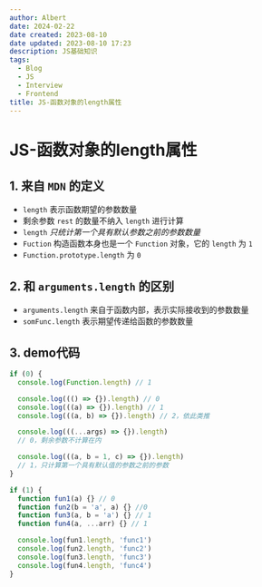 ```yaml
---
author: Albert
date: 2024-02-22
date created: 2023-08-10
date updated: 2023-08-10 17:23
description: JS基础知识
tags:
  - Blog
  - JS
  - Interview
  - Frontend
title: JS-函数对象的length属性
---
```


# JS-函数对象的length属性

## 1. 来自 `MDN` 的定义

- `length` 表示函数期望的参数数量
- 剩余参数 `rest` 的数量不纳入 `length` 进行计算
- `length` _只统计第一个具有默认参数之前的参数数量_
- `Fuction` 构造函数本身也是一个 `Function` 对象，它的 `length` 为 `1`
- `Function.prototype.length` 为 `0`

## 2. 和 `arguments.length` 的区别

- `arguments.length` 来自于函数内部，表示实际接收到的参数数量
- `somFunc.length` 表示期望传递给函数的参数数量

## 3. demo代码

```js
if (0) {
  console.log(Function.length) // 1

  console.log((() => {}).length) // 0
  console.log(((a) => {}).length) // 1
  console.log(((a, b) => {}).length) // 2，依此类推

  console.log(((...args) => {}).length)
  // 0，剩余参数不计算在内

  console.log(((a, b = 1, c) => {}).length)
  // 1，只计算第一个具有默认值的参数之前的参数
}

if (1) {
  function fun1(a) {} // 0
  function fun2(b = 'a', a) {} //0
  function fun3(a, b = 'a') {} // 1
  function fun4(a, ...arr) {} // 1

  console.log(fun1.length, 'func1')
  console.log(fun2.length, 'func2')
  console.log(fun3.length, 'func3')
  console.log(fun4.length, 'func4')
}
```
